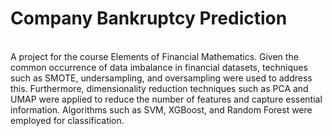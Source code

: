 # Company Bankruptcy Prediction 
\
A project for the course Elements of Financial Mathematics. Given the common occurrence of data imbalance in financial datasets, techniques such as SMOTE, undersampling, and oversampling were used to address this. Furthermore, dimensionality reduction techniques such as PCA and UMAP were applied to reduce the number of features and capture essential information. Algorithms such as SVM, XGBoost, and Random Forest were employed for classification.

